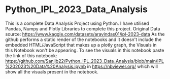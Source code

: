 # Python_IPL_2023_Data_Analysis
This is a complete Data Analysis Project using Python. I have utilised Pandas, Numpy and Plotly Libraries to complete this project.
Original Data source: https://www.kaggle.com/datasets/aravindas01/ipl-2023-data
As the github performs a static render of the notebooks and it doesn't include the embedded HTML/JavaScript that makes up a plotly graph, the Visuals in this Notebook won't be appearing.
To see the visuals in this notebook paste the link of this notebook: https://github.com/Sanjib22/Python_IPL_2023_Data_Analysis/blob/main/IPL%202023%20Data%20Analysis.ipynb in https://nbviewer.org/ which will show all the visuals present in the notebook.
